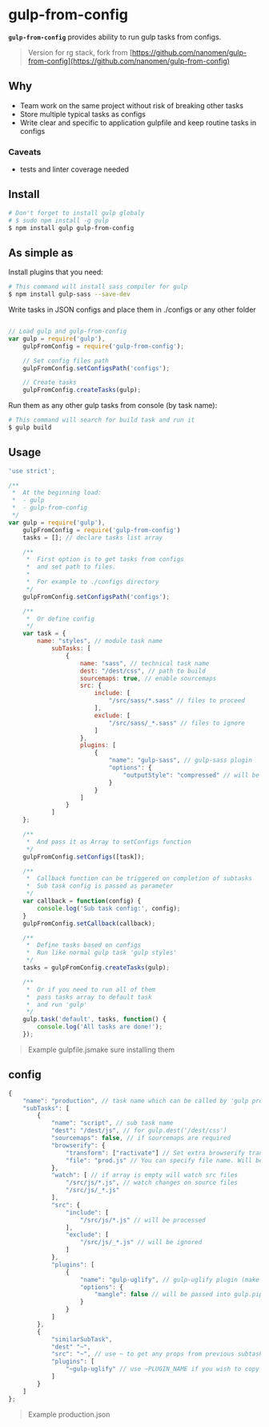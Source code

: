 # gulp-from-config

**`gulp-from-config`** provides ability to run gulp tasks from configs.

> Version for rg stack, fork from [https://github.com/nanomen/gulp-from-config](https://github.com/nanomen/gulp-from-config)

## Why

- Team work on the same project without risk of breaking other tasks
- Store multiple typical tasks as configs
- Write clear and specific to application gulpfile and keep routine tasks in configs

### Caveats

- tests and linter coverage needed

## Install

```bash
# Don't forget to install gulp globaly
# $ sudo npm install -g gulp
$ npm install gulp gulp-from-config
```

## As simple as

Install plugins that you need:

```bash
# This command will install sass compiler for gulp
$ npm install gulp-sass --save-dev
```

Write tasks in JSON configs and place them in ./configs or any other folder

```javascript

// Load gulp and gulp-from-config
var gulp = require('gulp'),
    gulpFromConfig = require('gulp-from-config');

    // Set config files path
    gulpFromConfig.setConfigsPath('configs');

    // Create tasks
    gulpFromConfig.createTasks(gulp);
```

Run them as any other gulp tasks from console (by task name):

```bash
# This command will search for build task and run it
$ gulp build
```

## Usage

```javascript
'use strict';

/**
 *  At the beginning load:
 *  - gulp
 *  - gulp-from-config
 */
var gulp = require('gulp'),
    gulpFromConfig = require('gulp-from-config')
    tasks = []; // declare tasks list array

    /**
     *  First option is to get tasks from configs
     *  and set path to files.
     *
     *  For example to ./configs directory
     */
    gulpFromConfig.setConfigsPath('configs');

    /**
     *  Or define config
     */
    var task = {
        name: "styles", // module task name
            subTasks: [
                {
                    name: "sass", // technical task name
                    dest: "/dest/css", // path to build
                    sourcemaps: true, // enable sourcemaps
                    src: {
                        include: [
                            "/src/sass/*.sass" // files to proceed
                        ],
                        exclude: [
                            "/src/sass/_*.sass" // files to ignore
                        ]
                    },
                    plugins: [
                        {
                            "name": "gulp-sass", // gulp-sass plugin
                            "options": {
                                "outputStyle": "compressed" // will be passed to plugin parameter
                            }
                        }
                    ]
                }
            ]
    };

    /**
     *  And pass it as Array to setConfigs function
     */
    gulpFromConfig.setConfigs([task]);

    /**
     *  Callback function can be triggered on completion of subtasks
     *  Sub task config is passed as parameter
     */
    var callback = function(config) {
        console.log('Sub task config:', config);
    }
    gulpFromConfig.setCallback(callback);

    /**
     *  Define tasks based on configs
     *  Run like normal gulp task 'gulp styles'
     */
    tasks = gulpFromConfig.createTasks(gulp);

    /**
     *  Or if you need to run all of them
     *  pass tasks array to default task
     *  and run 'gulp'
     */
    gulp.task('default', tasks, function() {
        console.log('All tasks are done!');
    });
```
> Example gulpfile.jsmake sure installing them

## config

```javascript
{
    "name": "production", // task name which can be called by 'gulp production'
    "subTasks": [
        {
            "name": "script", // sub task name
            "dest": "/dest/js", // for gulp.dest('/dest/css')
            "sourcemaps": false, // if sourcemaps are required
            "browserify": {
                "transform": ["ractivate"] // Set extra browserify transforms (make sure that transform installed!)
                "file": "prod.js" // You can specify file name. Will be task name by default ('production')
            },
            "watch": [ // if array is empty will watch src files
                "/src/js/*.js", // watch changes on source files
                "/src/js/_*.js"
            ],
            "src": {
                "include": [
                    "/src/js/*.js" // will be processed
                ],
                "exclude": [
                    "/src/js/_*.js" // will be ignored
                ]
            },
            "plugins": [
                {
                    "name": "gulp-uglify", // gulp-uglify plugin (make sure that plugin installed!)
                    "options": {
                        "mangle": false // will be passed into gulp.pipe(uglify(options))
                    }
                }
            ]
        },
        {
            "similarSubTask",
            "dest" "~",
            "src": "~", // use ~ to get any props from previous subtasks
            "plugins": [
                "~gulp-uglify" // use ~PLUGIN_NAME if you wish to copy this plugin config from previous subtask (or use plugins: "~" to repeat all pugins)
            ]
        }
    ]
};
```
> Example production.json
